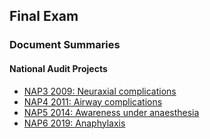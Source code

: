 ## Final Exam

### Document Summaries

#### National Audit Projects

- [NAP3 2009: Neuraxial complications](nap3_2009.htm)
- [NAP4 2011: Airway complications](nap4_2011.htm)
- [NAP5 2014: Awareness under anaesthesia](nap5_2014.htm)
- [NAP6 2019: Anaphylaxis](nap6_2018.htm)


